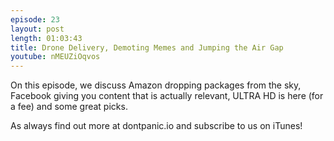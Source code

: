 ```yaml
---
episode: 23
layout: post
length: 01:03:43
title: Drone Delivery, Demoting Memes and Jumping the Air Gap
youtube: nMEUZiOqvos
---
```


On this episode, we discuss Amazon dropping packages from the sky, Facebook giving you content that is actually relevant, ULTRA HD is here (for a fee) and some great picks.

As always find out more at dontpanic.io and subscribe to us on iTunes!
